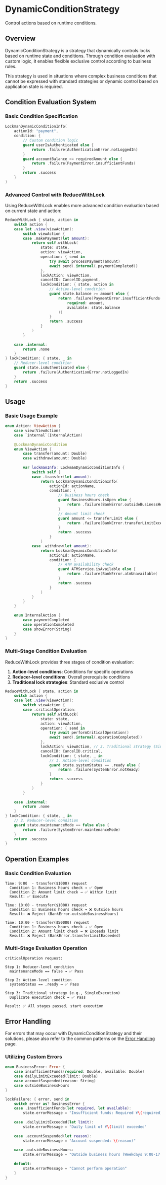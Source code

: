 # DynamicConditionStrategy

Control actions based on runtime conditions.

## Overview

DynamicConditionStrategy is a strategy that dynamically controls locks based on runtime state and conditions. Through condition evaluation with custom logic, it enables flexible exclusive control according to business rules.

This strategy is used in situations where complex business conditions that cannot be expressed with standard strategies or dynamic control based on application state is required.

## Condition Evaluation System

### Basic Condition Specification

```swift
LockmanDynamicConditionInfo(
    actionId: "payment",
    condition: {
        // Custom condition logic
        guard userIsAuthenticated else {
            return .failure(AuthenticationError.notLoggedIn)
        }
        guard accountBalance >= requiredAmount else {
            return .failure(PaymentError.insufficientFunds)
        }
        return .success
    }
)
```

### Advanced Control with ReduceWithLock

Using ReduceWithLock enables more advanced condition evaluation based on current state and action:

```swift
ReduceWithLock { state, action in
    switch action {
    case let .view(viewAction):
        switch viewAction {
        case .makePayment(let amount):
            return self.withLock(
                state: state,
                action: viewAction,
                operation: { send in
                    try await processPayment(amount)
                    await send(.internal(.paymentCompleted))
                },
                lockAction: viewAction,
                cancelID: CancelID.payment,
                lockCondition: { state, action in
                    // Action-level condition
                    guard state.balance >= amount else {
                        return .failure(PaymentError.insufficientFunds(
                            required: amount, 
                            available: state.balance
                        ))
                    }
                    return .success
                }
            )
        }
        
    case .internal:
        return .none
    }
} lockCondition: { state, _ in
    // Reducer-level condition
    guard state.isAuthenticated else {
        return .failure(AuthenticationError.notLoggedIn)
    }
    return .success
}
```

## Usage

### Basic Usage Example

```swift
enum Action: ViewAction {
    case view(ViewAction)
    case `internal`(InternalAction)
    
    @LockmanDynamicCondition
    enum ViewAction {
        case transfer(amount: Double)
        case withdraw(amount: Double)
        
        var lockmanInfo: LockmanDynamicConditionInfo {
            switch self {
            case .transfer(let amount):
                return LockmanDynamicConditionInfo(
                    actionId: actionName,
                    condition: {
                        // Business hours check
                        guard BusinessHours.isOpen else {
                            return .failure(BankError.outsideBusinessHours)
                        }
                        // Amount limit check
                        guard amount <= transferLimit else {
                            return .failure(BankError.transferLimitExceeded)
                        }
                        return .success
                    }
                )
            case .withdraw(let amount):
                return LockmanDynamicConditionInfo(
                    actionId: actionName,
                    condition: {
                        // ATM availability check
                        guard ATMService.isAvailable else {
                            return .failure(BankError.atmUnavailable)
                        }
                        return .success
                    }
                )
            }
        }
    }
    
    enum InternalAction {
        case paymentCompleted
        case operationCompleted
        case showError(String)
    }
}
```

### Multi-Stage Condition Evaluation

ReduceWithLock provides three stages of condition evaluation:

1. **Action-level conditions**: Conditions for specific operations
2. **Reducer-level conditions**: Overall prerequisite conditions
3. **Traditional lock strategies**: Standard exclusive control

```swift
ReduceWithLock { state, action in
    switch action {
    case let .view(viewAction):
        switch viewAction {
        case .criticalOperation:
            return self.withLock(
                state: state,
                action: viewAction,
                operation: { send in
                    try await performCriticalOperation()
                    await send(.internal(.operationCompleted))
                },
                lockAction: viewAction, // 3. Traditional strategy (SingleExecution, etc.)
                cancelID: CancelID.critical,
                lockCondition: { state, _ in
                    // 1. Action-level condition
                    guard state.systemStatus == .ready else {
                        return .failure(SystemError.notReady)
                    }
                    return .success
                }
            )
        }
        
    case .internal:
        return .none
    }
} lockCondition: { state, _ in
    // 2. Reducer-level condition
    guard state.maintenanceMode == false else {
        return .failure(SystemError.maintenanceMode)
    }
    return .success
}
```

## Operation Examples

### Basic Condition Evaluation

```
Time: 9:00  - transfer($1000) request
  Condition 1: Business hours check → ✅ Open
  Condition 2: Amount limit check → ✅ Within limit
  Result: ✅ Execute

Time: 18:00 - transfer($1000) request  
  Condition 1: Business hours check → ❌ Outside hours
  Result: ❌ Reject (BankError.outsideBusinessHours)

Time: 10:00 - transfer($50000) request
  Condition 1: Business hours check → ✅ Open
  Condition 2: Amount limit check → ❌ Exceeds limit
  Result: ❌ Reject (BankError.transferLimitExceeded)
```

### Multi-Stage Evaluation Operation

```
criticalOperation request:

Step 1: Reducer-level condition
  maintenanceMode == false → ✅ Pass

Step 2: Action-level condition  
  systemStatus == .ready → ✅ Pass

Step 3: Traditional strategy (e.g., SingleExecution)
  Duplicate execution check → ✅ Pass

Result: ✅ All stages passed, start execution
```

## Error Handling

For errors that may occur with DynamicConditionStrategy and their solutions, please also refer to the common patterns on the [Error Handling](<doc:ErrorHandling>) page.

### Utilizing Custom Errors

```swift
enum BusinessError: Error {
    case insufficientFunds(required: Double, available: Double)
    case dailyLimitExceeded(limit: Double)
    case accountSuspended(reason: String)
    case outsideBusinessHours
}

lockFailure: { error, send in
    switch error as? BusinessError {
    case .insufficientFunds(let required, let available):
        state.errorMessage = "Insufficient funds: Required ¥\(required), Available ¥\(available)"
        
    case .dailyLimitExceeded(let limit):
        state.errorMessage = "Daily limit of ¥\(limit) exceeded"
        
    case .accountSuspended(let reason):
        state.errorMessage = "Account suspended: \(reason)"
        
    case .outsideBusinessHours:
        state.errorMessage = "Outside business hours (Weekdays 9:00-17:00)"
        
    default:
        state.errorMessage = "Cannot perform operation"
    }
}
```

